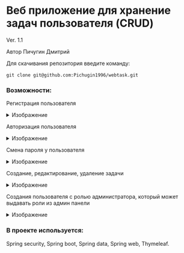 <h1>Веб приложение для хранение задач пользователя (CRUD)</h1>
Ver. 1.1

Автор Пичугин Дмитрий

Для скачивания репозитория введите команду:
```
git clone git@github.com:Pichugin1996/webtask.git
```
<h3>Возможности:</h3>

Регистрация пользователя
<details>
<summary>Изображение</summary>

Используется валидатор, при ошибках выводятся сообщения.

Осуществляется проверка на наличие уже существуещего пользователя.

Пароль хранится в виде кеша (BCrypt).
  
![](imgReadme/register.jpg)
  
</details>

Авторизация пользователя
<details>
<summary>Изображение</summary>

Выводятся сообщения при ошибках.
  
![](imgReadme/login.jpg)
  
</details>

Смена пароля у пользователя
<details>
<summary>Изображение</summary>
Выводятся сообщения при ошибках, используется валидатор.
  
![](imgReadme/repass.jpg)
  
</details>

Создание, редактирование, удаление задачи
<details>
<summary>Изображение</summary>
Выводятся сообщения при ошибках, используется валидатор.
  
![](imgReadme/manager.jpg)
![](imgReadme/taskeditor.jpg)
  
</details>

Создания пользователя с ролью администратора, который может выдавать роли из админ панели
<details>
<summary>Изображение</summary>
  
![](imgReadme/adminpanel.jpg)
  
</details>

<h3>В проекте используется:</h3>
Spring security,
Spring boot,
Spring data,
Spring web,
Thymeleaf.
